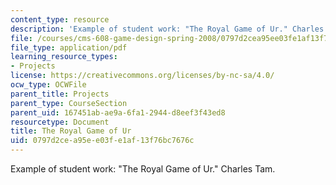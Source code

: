 ```yaml
---
content_type: resource
description: 'Example of student work: "The Royal Game of Ur." Charles Tam.'
file: /courses/cms-608-game-design-spring-2008/0797d2cea95ee03fe1af13f76bc7676c_tam1.pdf
file_type: application/pdf
learning_resource_types:
- Projects
license: https://creativecommons.org/licenses/by-nc-sa/4.0/
ocw_type: OCWFile
parent_title: Projects
parent_type: CourseSection
parent_uid: 167451ab-ae9a-6fa1-2944-d8eef3f43ed8
resourcetype: Document
title: The Royal Game of Ur
uid: 0797d2ce-a95e-e03f-e1af-13f76bc7676c
---
```

Example of student work: "The Royal Game of Ur." Charles Tam.